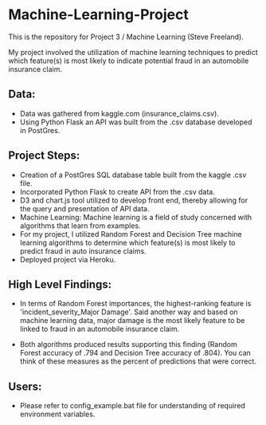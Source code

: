 # Machine-Learning-Project

This is the repository for Project 3 / Machine Learning (Steve Freeland).

My project involved the utilization of machine learning techniques to predict which feature(s) is most likely to indicate potential fraud in an automobile insurance claim. 

## Data:

- Data was gathered from kaggle.com (insurance_claims.csv).
- Using Python Flask an API was built from the .csv database developed in PostGres.

## Project Steps:

- Creation of a PostGres SQL database table built from the kaggle .csv file.
- Incorporated Python Flask to create API from the .csv data.
- D3 and chart.js tool utilized to develop front end, thereby allowing for the query and presentation of API data.
- Machine Learning: Machine learning is a field of study concerned with algorithms that learn from examples.
- For my project, I utilized Random Forest and Decision Tree machine learning algorithms to determine which feature(s) is most likely to predict fraud in auto insurance claims. 
- Deployed project via Heroku.

## High Level Findings:

- In terms of Random Forest importances, the highest-ranking feature is 'incident_severity_Major Damage'. Said another way and based on machine learning data, major damage is the most likely feature to be linked to fraud in an automobile insurance claim.

- Both algorithms produced results supporting this finding (Random Forest accuracy of .794 and Decision Tree accuracy of .804). You can think of these measures as the percent of predictions that were correct.

## Users:

- Please refer to config_example.bat file for understanding of required environment variables.

